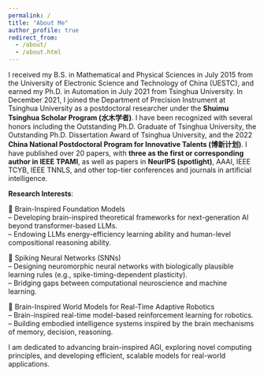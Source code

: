 ```yaml
---
permalink: /
title: "About Me"
author_profile: true
redirect_from: 
  - /about/
  - /about.html
---
```


I received my B.S. in Mathematical and Physical Sciences in July 2015 from the University of Electronic Science and Technology of China (UESTC), and earned my Ph.D. in Automation in July 2021 from Tsinghua University. In December 2021, I joined the Department of Precision Instrument at Tsinghua University as a postdoctoral researcher under the **Shuimu Tsinghua Scholar Program (水木学者)**. I have been recognized with several honors including the Outstanding Ph.D. Graduate of Tsinghua University, the Outstanding Ph.D. Dissertation Award of Tsinghua University, and the 2022 **China National Postdoctoral Program for Innovative Talents (博新计划)**. I have published over 20 papers, with **three as the first or corresponding author in IEEE TPAMI**, as well as papers in **NeurIPS (spotlight)**, AAAI, IEEE TCYB, IEEE TNNLS, and other top-tier conferences and journals in artificial intelligence.

**Research Interests**:

🔹 Brain-Inspired Foundation Models  
– Developing brain-inspired theoretical frameworks for next-generation AI beyond transformer-based LLMs.  
– Endowing LLMs energy-efficiency learning ability and human-level compositional reasoning ability.

🔹 Spiking Neural Networks (SNNs)  
– Designing neuromorphic neural networks with biologically plausible learning rules (e.g., spike-timing-dependent plasticity).  
– Bridging gaps between computational neuroscience and machine learning.

🔹 Brain-Inspired World Models for Real-Time Adaptive Robotics  
– Brain-inspired real-time model-based reinforcement learning for robotics.  
– Building embodied intelligence systems inspired by the brain mechanisms of memory, decision, reasoning.

I am dedicated to advancing brain-inspired AGI, exploring novel computing principles, and developing efficient, scalable models for real-world applications.
